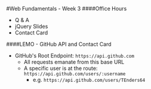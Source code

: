 #Web Fundamentals - Week 3
####Office Hours
- Q & A
- jQuery Slides
- Contact Card

####LEMO - GitHub API and Contact Card
- GitHub's Root Endpoint: `https://api.github.com`
  - All requests emanate from this base URL
  - A specific user is at the route: `https://api.github.com/users/:username`
    - e.g. `https://api.github.com/users/TEnders64`
